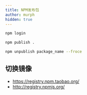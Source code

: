 ```yaml
---
title: NPM发布包
author: murph
hidden: true
---
```


```sh
npm login
```

```sh
npm publish .
```

```sh
npm unpublish package_name --froce
```

## 切换镜像

- https://registry.npm.taobao.org/
- http://registry.npmjs.org/